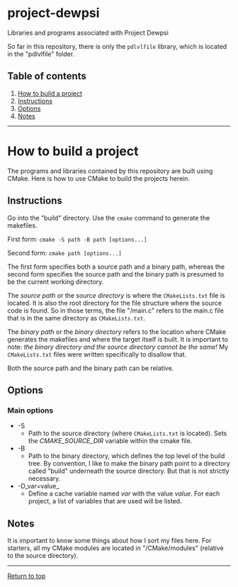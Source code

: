 <a id="top"></a>
# project-dewpsi
Libraries and programs associated with Project Dewpsi

So far in this repository, there is only the `pdlvlfile` library, which is
located in the "pdlvlfile" folder.

## Table of contents

1. [How to build a project](#S1)
  1. [Instructions](#S1_SS1)
  2. [Options](#S1_SS2)
  3. [Notes](#S1_SS3)

- - -

<a id="S1"></a>
# How to build a project
The programs and libraries contained by this repository are built using
CMake. Here is how to use CMake to build the projects herein.

<a id="S1_SS1"></a>
## Instructions
Go into the "build" directory. Use the `cmake` command to generate the makefiles.

First form: `cmake -S path -B path [options...]`

Second form: `cmake path [options...]`

The first form specifies both a source path and a binary path, whereas the second form
specifies the source path and the binary path is presumed to be the current working
directory.

The _source path_ or the _source directory_ is where the `CMakeLists.txt` file is located.
It is also the root directory for the file structure where the source code is found.
So in those terms, the file "/main.c" refers to the main.c file that is in the same directory
as `CMakeLists.txt`.

The _binary path_ or the _binary directory_ refers to the location where CMake generates the
makefiles and where the target itself is built. It is important to note: _the binary directory_
_and the source directory cannot be the same!_ My `CMakeLists.txt` files were written specifically
to disallow that.

Both the source path and the binary path can be relative.

<a id="S1_SS2"></a>
## Options

### Main options

* -S
  * Path to the source directory (where `CMakeLists.txt` is located). Sets the *CMAKE\_SOURCE\_DIR* variable
    within the cmake file.
* -B
  * Path to the binary directory, which defines the top level of the build tree.
    By convention, I like to make the binary path point to a directory called "build"
    underneath the source directory. But that is not strictly necessary.
* -D_var=value_
  * Define a cache variable named _var_ with the value _value_. For each project, a list
    of variables that are used will be listed.

<a id="S1_SS3"></a>
## Notes
It is important to know some things about how I sort my files here. For starters, all my CMake modules
are located in "/CMake/modules" (relative to the source directory).

- - -

[Return to top](#top)
